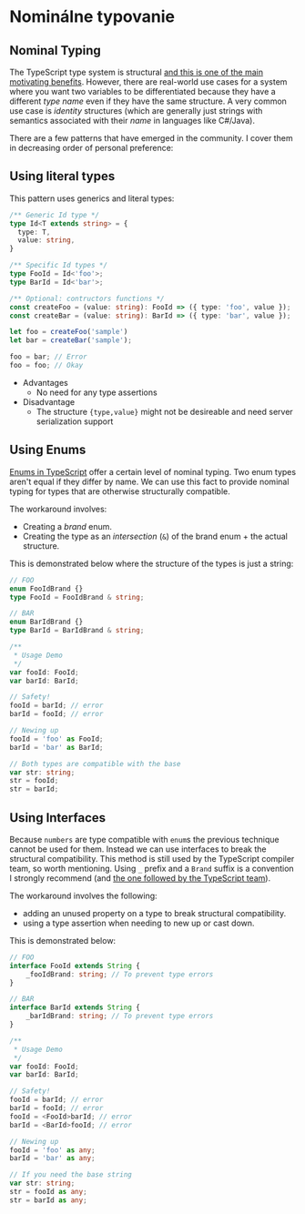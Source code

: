 # Nominálne typovanie

## Nominal Typing

The TypeScript type system is structural [and this is one of the main motivating benefits](../getting-started/why-typescript.md). However, there are real-world use cases for a system where you want two variables to be differentiated because they have a different _type name_ even if they have the same structure. A very common use case is _identity_ structures \(which are generally just strings with semantics associated with their _name_ in languages like C\#/Java\).

There are a few patterns that have emerged in the community. I cover them in decreasing order of personal preference:

## Using literal types

This pattern uses generics and literal types:

```typescript
/** Generic Id type */
type Id<T extends string> = {
  type: T,
  value: string,
}

/** Specific Id types */
type FooId = Id<'foo'>;
type BarId = Id<'bar'>;

/** Optional: contructors functions */
const createFoo = (value: string): FooId => ({ type: 'foo', value });
const createBar = (value: string): BarId => ({ type: 'bar', value });

let foo = createFoo('sample')
let bar = createBar('sample');

foo = bar; // Error
foo = foo; // Okay
```

* Advantages
  * No need for any type assertions 
* Disadvantage
  * The structure `{type,value}` might not be desireable and need server serialization support

## Using Enums

[Enums in TypeScript](../type-system/enums.md) offer a certain level of nominal typing. Two enum types aren't equal if they differ by name. We can use this fact to provide nominal typing for types that are otherwise structurally compatible.

The workaround involves:

* Creating a _brand_ enum.
* Creating the type as an _intersection_ \(`&`\) of the brand enum + the actual structure.

This is demonstrated below where the structure of the types is just a string:

```typescript
// FOO
enum FooIdBrand {}
type FooId = FooIdBrand & string;

// BAR
enum BarIdBrand {}
type BarId = BarIdBrand & string;

/**
 * Usage Demo
 */
var fooId: FooId;
var barId: BarId;

// Safety!
fooId = barId; // error
barId = fooId; // error

// Newing up
fooId = 'foo' as FooId;
barId = 'bar' as BarId;

// Both types are compatible with the base
var str: string;
str = fooId;
str = barId;
```

## Using Interfaces

Because `numbers` are type compatible with `enum`s the previous technique cannot be used for them. Instead we can use interfaces to break the structural compatibility. This method is still used by the TypeScript compiler team, so worth mentioning. Using `_` prefix and a `Brand` suffix is a convention I strongly recommend \(and [the one followed by the TypeScript team](https://github.com/Microsoft/TypeScript/blob/7b48a182c05ea4dea81bab73ecbbe9e013a79e99/src/compiler/types.ts#L693-L698)\).

The workaround involves the following:

* adding an unused property on a type to break structural compatibility.
* using a type assertion when needing to new up or cast down.

This is demonstrated below:

```typescript
// FOO
interface FooId extends String {
    _fooIdBrand: string; // To prevent type errors
}

// BAR
interface BarId extends String {
    _barIdBrand: string; // To prevent type errors
}

/**
 * Usage Demo
 */
var fooId: FooId;
var barId: BarId;

// Safety!
fooId = barId; // error
barId = fooId; // error
fooId = <FooId>barId; // error
barId = <BarId>fooId; // error

// Newing up
fooId = 'foo' as any;
barId = 'bar' as any;

// If you need the base string
var str: string;
str = fooId as any;
str = barId as any;
```

